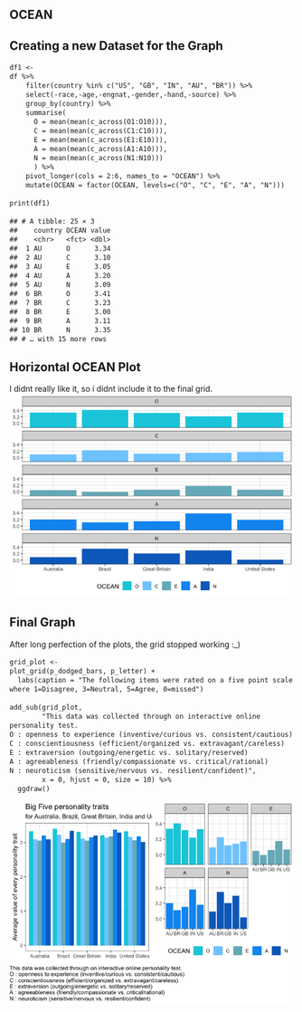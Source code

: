 ## OCEAN

## Creating a new Dataset for the Graph

    df1 <- 
    df %>%
        filter(country %in% c("US", "GB", "IN", "AU", "BR")) %>%
        select(-race,-age,-engnat,-gender,-hand,-source) %>%
        group_by(country) %>%
        summarise(      
          O = mean(mean(c_across(O1:O10))), 
          C = mean(mean(c_across(C1:C10))), 
          E = mean(mean(c_across(E1:E10))), 
          A = mean(mean(c_across(A1:A10))), 
          N = mean(mean(c_across(N1:N10)))
          ) %>%
        pivot_longer(cols = 2:6, names_to = "OCEAN") %>%
        mutate(OCEAN = factor(OCEAN, levels=c("O", "C", "E", "A", "N")))

    print(df1)

    ## # A tibble: 25 × 3
    ##    country OCEAN value
    ##    <chr>   <fct> <dbl>
    ##  1 AU      O      3.34
    ##  2 AU      C      3.10
    ##  3 AU      E      3.05
    ##  4 AU      A      3.20
    ##  5 AU      N      3.09
    ##  6 BR      O      3.41
    ##  7 BR      C      3.23
    ##  8 BR      E      3.00
    ##  9 BR      A      3.11
    ## 10 BR      N      3.35
    ## # … with 15 more rows

## Horizontal OCEAN Plot

I didnt really like it, so i didnt include it to the final grid.
![](elizavetashch_files/figure-markdown_strict/unnamed-chunk-5-1.png)

## Final Graph

After long perfection of the plots, the grid stopped working :\_)

    grid_plot <-
    plot_grid(p_dodged_bars, p_letter) +
      labs(caption = "The following items were rated on a five point scale where 1=Disagree, 3=Neutral, 5=Agree, 0=missed")

    add_sub(grid_plot,
            "This data was collected through on interactive online personality test.
    O : openness to experience (inventive/curious vs. consistent/cautious)
    C : conscientiousness (efficient/organized vs. extravagant/careless)
    E : extraversion (outgoing/energetic vs. solitary/reserved)
    A : agreeableness (friendly/compassionate vs. critical/rational)
    N : neuroticism (sensitive/nervous vs. resilient/confident)",
            x = 0, hjust = 0, size = 10) %>%
      ggdraw()

![](elizavetashch_files/figure-markdown_strict/unnamed-chunk-6-1.png)
